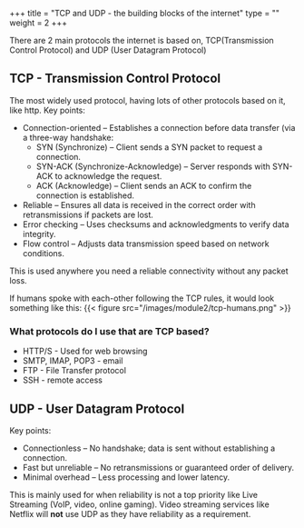 +++
title = "TCP and UDP - the building blocks of the internet"
type = ""
weight = 2
+++
 
There are 2 main protocols the internet is based on, TCP(Transmission Control Protocol) and UDP (User Datagram Protocol)

## TCP - Transmission Control Protocol

The most widely used protocol, having lots of other protocols based on it, like http.
Key points:
* Connection-oriented – Establishes a connection before data transfer (via a three-way handshake: 
  * SYN (Synchronize) – Client sends a SYN packet to request a connection.
  * SYN-ACK (Synchronize-Acknowledge) – Server responds with SYN-ACK to acknowledge the request.
  * ACK (Acknowledge) – Client sends an ACK to confirm the connection is established.
* Reliable – Ensures all data is received in the correct order with retransmissions if packets are lost.
* Error checking – Uses checksums and acknowledgments to verify data integrity.
* Flow control – Adjusts data transmission speed based on network conditions.

This is used anywhere you need a reliable connectivity without any packet loss.

If humans spoke with each-other following the TCP rules, it would look something like this:
{{< figure src="/images/module2/tcp-humans.png" >}}


### What protocols do I use that are TCP based?

* HTTP/S - Used for web browsing
* SMTP, IMAP, POP3 - email
* FTP - File Transfer protocol
* SSH - remote access

## UDP - User Datagram Protocol
Key points:
* Connectionless – No handshake; data is sent without establishing a connection.
* Fast but unreliable – No retransmissions or guaranteed order of delivery.
* Minimal overhead – Less processing and lower latency.

This is mainly used for when reliability is not a top priority like Live Streaming (VoIP, video, online gaming). Video streaming services like Netflix will **not** use UDP as they have reliability as a requirement.
